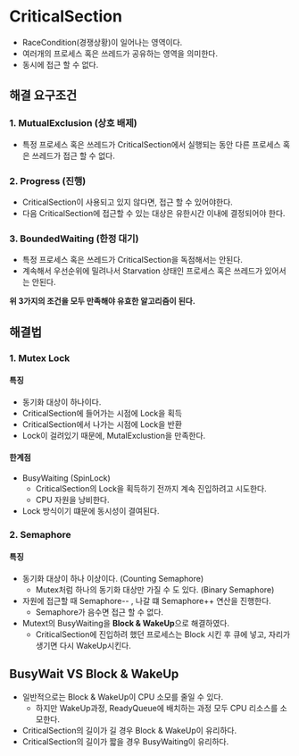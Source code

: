 # CriticalSection
- RaceCondition(경쟁상황)이 일어나는 영역이다.
- 여러개의 프로세스 혹은 쓰레드가 공유하는 영역을 의미한다.
- 동시에 접근 할 수 없다.

## 해결 요구조건
### 1. MutualExclusion (상호 배제)
- 특정 프로세스 혹은 쓰레드가 CriticalSection에서 실행되는 동안 다른 프로세스 혹은 쓰레드가 접근 할  수 없다.

### 2. Progress (진행)
- CriticalSection이 사용되고 있지 않다면, 접근 할 수 있어야한다.
- 다음 CriticalSection에 접근할 수 있는 대상은 유한시간 이내에 결정되어야 한다.

### 3. BoundedWaiting (한정 대기)
- 특정 프로세스 혹은 쓰레드가 CriticalSection을 독점해서는 안된다.
- 계속해서 우선순위에 밀려나서 Starvation 상태인 프로세스 혹은 쓰레드가 있어서는 안된다.

**위 3가지의 조건을 모두 만족해야 유효한 알고리즘이 된다.**


## 해결법

### 1. Mutex Lock
#### 특징
- 동기화 대상이 하나이다.
- CriticalSection에 들어가는 시점에 Lock을 획득
- CriticalSection에서 나가는 시점에 Lock을 반환
- Lock이 걸려있기 때문에, MutalExclustion을 만족한다.

#### 한계점
- BusyWaiting (SpinLock)
  - CriticalSection의 Lock을 획득하기 전까지 계속 진입하려고 시도한다.
  - CPU 자원을 낭비한다.
- Lock 방식이기 떄문에 동시성이 결여된다.

### 2. Semaphore
#### 특징
- 동기화 대상이 하나 이상이다. (Counting Semaphore)
  - Mutex처럼 하나의 동기화 대상만 가질 수 도 있다. (Binary Semaphore)
- 자원에 접근할 때 Semaphore-- , 나갈 떄 Semaphore++ 연산을 진행한다.
  - Semaphore가 음수면 접근 할 수 없다.
- Mutext의 BusyWaiting을 **Block & WakeUp**으로 해결하였다.
  - CriticalSection에 진입하려 했던 프로세스는 Block 시킨 후 큐에 넣고, 자리가 생기면 다시 WakeUp시킨다.

## BusyWait VS Block & WakeUp
- 일반적으로는 Block & WakeUp이 CPU 소모를 줄일 수 있다.
  - 하지만 WakeUp과정, ReadyQueue에 배치하는 과정 모두 CPU 리소스를 소모한다.
- CriticalSection의 길이가 길 경우 Block & WakeUp이 유리하다.
- CriticalSection의 길이가 짧을 경우 BusyWaiting이 유리하다.